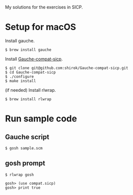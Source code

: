 My solutions for the exercises in SICP.

# Setup for macOS
Install gauche.

```
$ brew install gauche
```

Install [Gauche-compat-sicp](https://github.com/shirok/Gauche-compat-sicp).

```
$ git clone git@github.com:shirok/Gauche-compat-sicp.git
$ cd Gauche-compat-sicp
$ ./configure
$ make install
```

(if needed) Install rlwrap.

```
$ brew install rlwrap
```

# Run sample code
## Gauche script
```
$ gosh sample.scm
```

## gosh prompt
```
$ rlwrap gosh

gosh> (use compat.sicp)
gosh> print true
```
